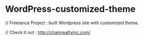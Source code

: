 # WordPress-customized-theme

// Freelance Project : built Wordpress site with customized theme. 

// Check it out : http://chainrealtyinc.com/





